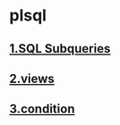# plsql
## [1.SQL Subqueries](https://github.com/rehamessa/plsql/tree/main/subquerie)
## [2.views](https://github.com/rehamessa/plsql/tree/main/views)
## [3.condition](https://github.com/rehamessa/plsql/tree/main/condition_statement)
